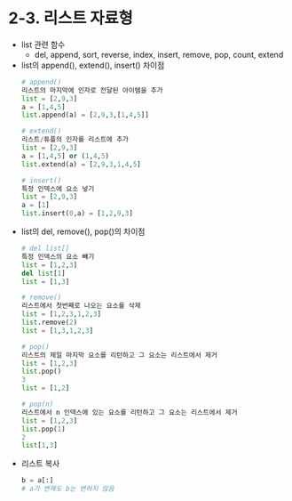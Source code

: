 # 2-3. 리스트 자료형
* list 관련 함수
    * del, append, sort, reverse, index, insert, remove, pop, count, extend
* list의 append(), extend(), insert() 차이점
    ```python
    # append()
    리스트의 마지막에 인자로 전달된 아이템을 추가
    list = [2,9,3]
    a = [1,4,5]
    list.append(a) = [2,9,3,[1,4,5]]

    # extend()
    리스트/튜플의 인자를 리스트에 추가
    list = [2,9,3]
    a = [1,4,5] or (1,4,5)
    list.extend(a) = [2,9,3,1,4,5]

    # insert()
    특정 인덱스에 요소 넣기
    list = [2,9,3]
    a = [1]
    list.insert(0,a) = [1,2,9,3]
    ```
* list의 del, remove(), pop()의 차이점
    ```python
    # del list[]
    특정 인덱스의 요소 빼기
    list = [1,2,3]
    del list[1]
    list = [1,3]

    # remove()
    리스트에서 첫번째로 나오는 요소를 삭제
    list = [1,2,3,1,2,3]
    list.remove(2)
    list = [1,3,1,2,3]

    # pop()
    리스트의 제일 마지막 요소를 리턴하고 그 요소는 리스트에서 제거
    list = [1,2,3]
    list.pop()
    3
    list = [1,2]

    # pop(n)
    리스트에서 n 인덱스에 있는 요소를 리턴하고 그 요소는 리스트에서 제거
    list = [1,2,3]
    list.pop(1)
    2
    list[1,3]
    ```
* 리스트 복사
    ```python
    b = a[:]
    # a가 변해도 b는 변하지 않음
    ```